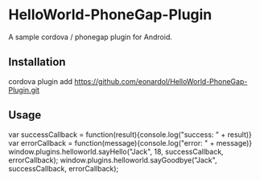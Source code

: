 HelloWorld-PhoneGap-Plugin
==========================

A sample cordova / phonegap plugin for Android.

## Installation

  cordova plugin add https://github.com/eonardol/HelloWorld-PhoneGap-Plugin.git

## Usage

  var successCallback = function(result){console.log("success: " + result)}
  var errorCallback = function(message){console.log("error: " + message)}
  window.plugins.helloworld.sayHello("Jack", 18, successCallback, errorCallback);
  window.plugins.helloworld.sayGoodbye("Jack", successCallback, errorCallback);

